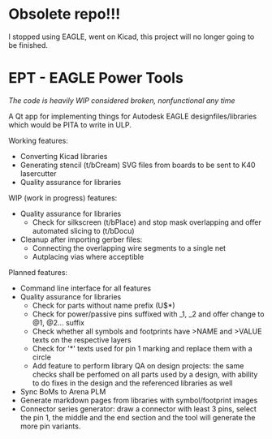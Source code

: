 # Obsolete repo!!!

I stopped using EAGLE, went on Kicad, this project will no longer going to be finished.

# EPT - EAGLE Power Tools

_The code is heavily WIP considered broken, nonfunctional any time_

A Qt app for implementing things for Autodesk EAGLE designfiles/libraries which would be PITA to write in ULP.

Working features:
 * Converting Kicad libraries
 * Generating stencil (t/bCream) SVG files from boards to be sent to K40 lasercutter
 * Quality assurance for libraries
 
WIP (work in progress) features:
 * Quality assurance for libraries
   * Check for silkscreen (t/bPlace) and stop mask overlapping and offer automated slicing to (t/bDocu)   
 * Cleanup after importing gerber files:
   * Connecting the overlapping wire segments to a single net
   * Autplacing vias where acceptible
 
Planned features:
 * Command line interface for all features
 * Quality assurance for libraries
   * Check for parts without name prefix (U$*)
   * Check for power/passive pins suffixed with _1, _2 and offer change to @1, @2... suffix
   * Check whether all symbols and footprints have >NAME and >VALUE texts on the respective layers
   * Check for '*' texts used for pin 1 marking and replace them with a circle
   * Add feature to perform library QA on design projects: the same checks shall be perfomed on all parts used by a design, with ability to do fixes in the design and the referenced libraries as well
 * Sync BoMs to Arena PLM
 * Generate markdown pages from libraries with symbol/footprint images
 * Connector series generator: draw a connector with least 3 pins, select the pin 1, the middle and the end section and the tool will generate the more pin variants.

